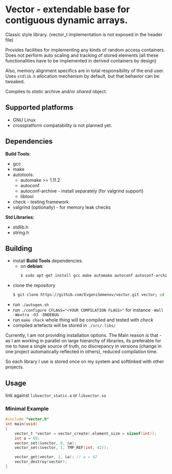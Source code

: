 # Vector - extendable base for contiguous dynamic arrays.
Classic style library. (vector_t implementation is not exposed in the header file)

Provides facilities for implementing any kinds of random access containers.
Does not perform auto scaling and tracking of stored elements 
(all these functionalities have to be implemented in derived containers by design)

Also, memory alignment specifics are in total responsibility of the end user.
Uses `stdlib.h` allocation mechanism by default, but that behavior can be tweaked.

Compiles to *static* archive and/or *shared* object. 

## Supported platforms
- GNU Linux
- crossplatform compatability is not planned yet.

## Dependencies
**Build Tools**:
  - gcc
  - make
  - autotools:
    - automake >= 1.11.2
    - autoconf
    - autoconf-archive - install separately (for valgrind support)
    - libtool
  - check - testing framework
  - valgrind (optionally) - for memory leak checks

**Std Libraries**:
  - stdlib.h
  - string.h

## Building
- install **Build Tools** dependencies.
  - on **debian**:
    ```sh
    $ sudo apt-get install gcc make automake autoconf autoconf-archive libtool check valgrind
    ```
- clone the repository
  ```sh
  $ git clone https://githib.com/EvgeniSemenov/vector.git vector; cd vector
  ```
- run `./autogen.sh`
- run `./configure CFLAGS="<YOUR COMPILATION FLAGS>"` for instance `-Wall -Wextra -O3 -DNDEBUG`
- run `make check`
  whole thing will be compiled and tested with *check*
- compiled artefacts will be stored in `./src/.libs/`

Currently, I am not providing installation options.
The Main reason is that - as I am working in parallel on large hierarchy of libraries, 
its preferable for me to have a single source of truth, no discrepancy in versions
(change in one project automatically reflected in others), reduced compilation time.

So each library I use is stored once on my system and softlinked with other projects.

## Usage
link against `libvector_static.a` or `libvector.so`

### Minimal Example
```c
#include "vector.h"
int main(void)
{
    vector_t *vector = vector_create(.element_size = sizeof(int));
    int a = 69;
    vector_set(&vector, 0, &a);
    vector_set(&vector, 1, TMP_REF(int, 42));

    vector_get(vector, 1, &a); // a = 42
    vector_destroy(vector);
}
```
